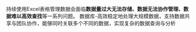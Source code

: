 持续使用Excel表格管理数据会面临**数据量过大无法存储、数据无法协作管理、数据难以高效查找**等一系列问题。
数据库-高效稳定地处理大规模数据，支持数据共享与团队协作，能够同时关联多个不同的数据，实现复杂的数据查询与分析


<!--stackedit_data:
eyJoaXN0b3J5IjpbLTQ1NjQxMTEzOF19
-->